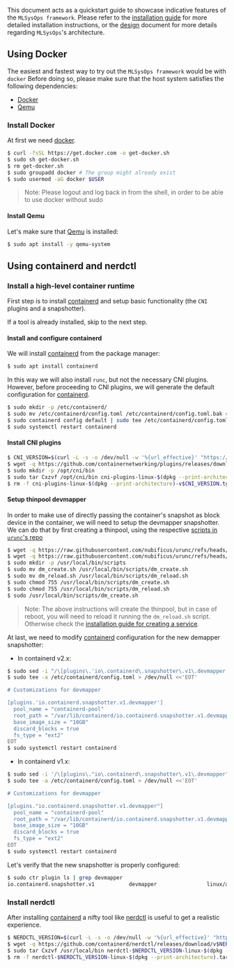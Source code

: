 This document acts as a quickstart guide to showcase indicative features of the
`MLSysOps framework`. Please refer to the [installation guide](../installation)
for more detailed installation instructions, or the
[design](../design#architecture) document for more details regarding
`MLSysOps`'s architecture.


## Using Docker

The easiest and fastest way to try out the `MLSysOps framework` would be with
`docker` Before doing so, please make sure that the host system satisfies the
following dependencies:

- [Docker](https://docs.docker.com/engine/install/ubuntu/)
- [Qemu](https://www.qemu.org/)

### Install Docker

At first we need [docker](https://docs.docker.com/engine/install/ubuntu/).

```bash
$ curl -fsSL https://get.docker.com -o get-docker.sh
$ sudo sh get-docker.sh
$ rm get-docker.sh
$ sudo groupadd docker # The group might already exist
$ sudo usermod -aG docker $USER
```

> Note: Please logout and log back in from the shell, in order to be able to use
> docker without sudo

#### Install Qemu

Let's make sure that [Qemu](https://www.qemu.org/download/) is installed:

```bash
$ sudo apt install -y qemu-system
```

## Using containerd and nerdctl

### Install a high-level container runtime

First step is to install [containerd](https://github.com/containerd/containerd) and
setup basic functionality (the `CNI` plugins and a snapshotter).

If a tool is already installed, skip to the next step.

#### Install and configure containerd

We will install [containerd](https://github.com/containerd/containerd) from the
package manager:

```bash
$ sudo apt install containerd
```

In this way we will also install `runc`, but not the necessary CNI plugins.
However, before proceeding to CNI plugins, we will generate the default
configuration for [containerd](https://github.com/containerd/containerd).

```bash
$ sudo mkdir -p /etc/containerd/
$ sudo mv /etc/containerd/config.toml /etc/containerd/config.toml.bak # There might be no configuration
$ sudo containerd config default | sudo tee /etc/containerd/config.toml
$ sudo systemctl restart containerd
```

#### Install CNI plugins

```bash
$ CNI_VERSION=$(curl -L -s -o /dev/null -w '%{url_effective}' "https://github.com/containernetworking/plugins/releases/latest" | grep -oP "v\d+\.\d+\.\d+" | sed 's/v//')
$ wget -q https://github.com/containernetworking/plugins/releases/download/v$CNI_VERSION/cni-plugins-linux-$(dpkg --print-architecture)-v$CNI_VERSION.tgz
$ sudo mkdir -p /opt/cni/bin
$ sudo tar Cxzvf /opt/cni/bin cni-plugins-linux-$(dpkg --print-architecture)-v$CNI_VERSION.tgz
$ rm -f cni-plugins-linux-$(dpkg --print-architecture)-v$CNI_VERSION.tgz
```

#### Setup thinpool devmapper

In order to make use of directly passing the container's snapshot as block
device in the container, we will need to setup the devmapper snapshotter. We can
do that by first creating a thinpool, using the respective
[scripts in `urunc`'s repo](https://github.com/nubificus/urunc/tree/main/script)

```bash
$ wget -q https://raw.githubusercontent.com/nubificus/urunc/refs/heads/main/script/dm_create.sh
$ wget -q https://raw.githubusercontent.com/nubificus/urunc/refs/heads/main/script/dm_reload.sh
$ sudo mkdir -p /usr/local/bin/scripts
$ sudo mv dm_create.sh /usr/local/bin/scripts/dm_create.sh
$ sudo mv dm_reload.sh /usr/local/bin/scripts/dm_reload.sh
$ sudo chmod 755 /usr/local/bin/scripts/dm_create.sh
$ sudo chmod 755 /usr/local/bin/scripts/dm_reload.sh
$ sudo /usr/local/bin/scripts/dm_create.sh
```

> Note: The above instructions will create the thinpool, but in case of reboot,
> you will need to reload it running the `dm_reload.sh` script. Otherwise
> check the [installation guide for creating a service](../installation#create-a-service-for-thinpool-reloading). 

At last, we need to modify
[containerd](https://github.com/containerd/containerd/tree/main) configuration
for the new demapper snapshotter:

- In containerd v2.x:

```bash
$ sudo sed -i "/\[plugins\.'io\.containerd\.snapshotter\.v1\.devmapper'\]/,/^$/d" /etc/containerd/config.toml
$ sudo tee -a /etc/containerd/config.toml > /dev/null <<'EOT'

# Customizations for devmapper

[plugins.'io.containerd.snapshotter.v1.devmapper']
  pool_name = "containerd-pool"
  root_path = "/var/lib/containerd/io.containerd.snapshotter.v1.devmapper"
  base_image_size = "10GB"
  discard_blocks = true
  fs_type = "ext2"
EOT
$ sudo systemctl restart containerd
```

- In containerd v1.x:

```bash
$ sudo sed -i '/\[plugins\."io\.containerd\.snapshotter\.v1\.devmapper"\]/,/^$/d' /etc/containerd/config.toml
$ sudo tee -a /etc/containerd/config.toml > /dev/null <<'EOT'

# Customizations for devmapper

[plugins."io.containerd.snapshotter.v1.devmapper"]
  pool_name = "containerd-pool"
  root_path = "/var/lib/containerd/io.containerd.snapshotter.v1.devmapper"
  base_image_size = "10GB"
  discard_blocks = true
  fs_type = "ext2"
EOT
$ sudo systemctl restart containerd
```

Let's verify that the new snapshotter is properly configured:

```bash
$ sudo ctr plugin ls | grep devmapper
io.containerd.snapshotter.v1           devmapper                linux/amd64    ok
```

### Install nerdctl

After installing [containerd](https://github.com/containerd/containerd) a nifty tool like [nerdctl](https://github.com/containerd/nerdctl/) is useful to get a realistic experience.

```bash
$ NERDCTL_VERSION=$(curl -L -s -o /dev/null -w '%{url_effective}' "https://github.com/containerd/nerdctl/releases/latest" | grep -oP "v\d+\.\d+\.\d+" | sed 's/v//')
$ wget -q https://github.com/containerd/nerdctl/releases/download/v$NERDCTL_VERSION/nerdctl-$NERDCTL_VERSION-linux-$(dpkg --print-architecture).tar.gz
$ sudo tar Cxzvf /usr/local/bin nerdctl-$NERDCTL_VERSION-linux-$(dpkg --print-architecture).tar.gz
$ rm -f nerdctl-$NERDCTL_VERSION-linux-$(dpkg --print-architecture).tar.gz
```
